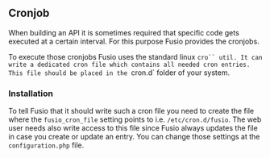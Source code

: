 
## Cronjob

When building an API it is sometimes required that specific code gets executed
at a certain interval. For this purpose Fusio provides the cronjobs.

To execute those cronjobs Fusio uses the standard linux `cro`` util. It can
write a dedicated cron file which contains all needed cron entries. This file
should be placed in the `cron.d` folder of your system.

### Installation

To tell Fusio that it should write such a cron file you need to create the file
where the `fusio_cron_file` setting points to i.e. `/etc/cron.d/fusio`. The
web user needs also write access to this file since Fusio always updates the
file in case you create or update an entry. You can change those settings at the
`configuration.php` file.

